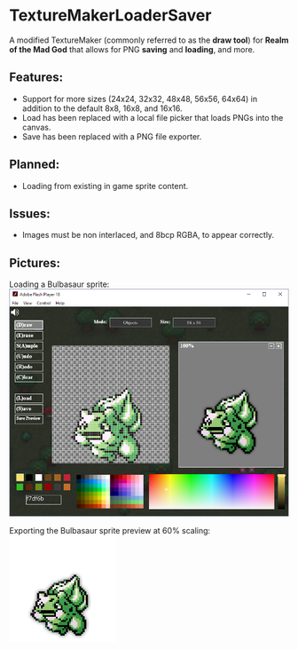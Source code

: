 # TextureMakerLoaderSaver
A modified TextureMaker (commonly referred to as the **draw tool**) for **Realm of the Mad God** that allows for PNG **saving** and **loading**, and more.

## Features:  
- Support for more sizes (24x24, 32x32, 48x48, 56x56, 64x64) in addition to the default 8x8, 16x8, and 16x16.
- Load has been replaced with a local file picker that loads PNGs into the canvas.
- Save has been replaced with a PNG file exporter.

## Planned:
- Loading from existing in game sprite content.

## Issues:
- Images must be non interlaced, and 8bcp RGBA, to appear correctly.

## Pictures:

Loading a Bulbasaur sprite:  
![Loading a Sprite](https://raw.githubusercontent.com/kecleon/TextureMakerLoaderSaver/master/Example%201.png)

Exporting the Bulbasaur sprite preview at 60% scaling:  
![Preview of Sprite](https://raw.githubusercontent.com/kecleon/TextureMakerLoaderSaver/master/Example%202.png)
